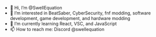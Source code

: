 - 👋 Hi, I’m @SwellEquation
- 👀 I’m interested in BeatSaber, CyberSecurity, fnf modding, software development, game development, and hardware modding
- 🌱 I’m currently learning React, VSC, and JavaScript
- 📫 How to reach me: Discord @swellequation 

<!---
SwellEquation/SwellEquation is a ✨ special ✨ repository because its `README.md` (this file) appears on your GitHub profile.
You can click the Preview link to take a look at your changes.
--->
